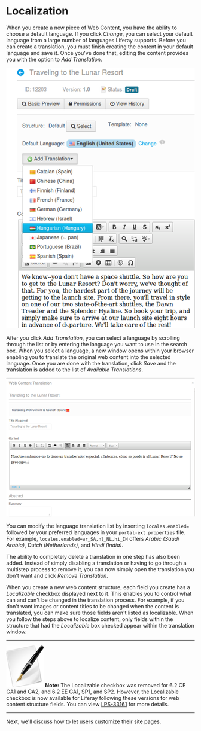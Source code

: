 # Localization [](id=localization)

When you create a new piece of Web Content, you have the ability to choose a
default language. If you click *Change*, you can select your default language
from a large number of languages Liferay supports. Before you can create a
translation, you must finish creating the content in your default language and
save it. Once you've done that, editing the content provides you with the option
to *Add Translation*.

![Figure 3.17: You have many translation languages to choose from for your web content.](../../../images/04-web-content-translation.png)

After you click *Add Translation*, you can select a language by scrolling
through the list or by entering the language you want to use in the search box.
When you select a language, a new window opens within your browser enabling you
to translate the original web content into the selected language. Once you are
done with the translation, click *Save* and the translation is added to the list
of *Available Translations*.

![Figure 3.18: After typing your translated text, you can summarize the translation in the *Abstract* section.](../../../images/04-web-content-translation-2.png)

You can modify the language translation list by inserting `locales.enabled=`
followed by your preferred languages in your `portal-ext.properties` file. For
example, `locales.enabled=ar_SA,nl_NL,hi_IN` offers *Arabic (Saudi Arabia)*,
*Dutch (Netherlands)*, and *Hindi (India)*.

The ability to completely delete a translation in one step has also been added.
Instead of simply disabling a translation or having to go through a multistep
process to remove it, you can now simply open the translation you don't want and
click *Remove Translation*.

When you create a new web content structure, each field you create has a
*Localizable* checkbox displayed next to it. This enables you to control what
can and can't be changed in the translation process. For example, if you don't
want images or content titles to be changed when the content is translated, you
can make sure those fields aren't listed as localizable. When you follow the
steps above to localize content, only fields within the structure that had the
*Localizable* box checked appear within the translation window.

---

 ![Note](../../../images/01-tip.png) **Note:** The Localizable checkbox was removed
 for 6.2 CE GA1 and GA2, and 6.2 EE GA1, SP1, and SP2. However, the Localizable
 checkbox is now available for Liferay following these versions for web content
 structure fields. You can view
 [LPS-33161](https://issues.liferay.com/browse/LPS-33161) for more details.

---

Next, we'll discuss how to let users customize their site pages.
